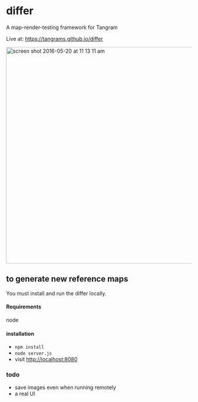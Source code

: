 # differ
A map-render-testing framework for Tangram

Live at: https://tangrams.github.io/differ

<img width="585" alt="screen shot 2016-05-20 at 11 13 11 am" src="https://cloud.githubusercontent.com/assets/459970/15432366/eb52b83c-1e7b-11e6-87fa-4bf1c7e0091d.png">

## to generate new reference maps

You must install and run the differ locally.

#### Requirements

node

#### installation

- `npm install`
- `node server.js`
- visit [http://localhost:8080](http://localhost:8080)

### todo

- save images even when running remotely
- a real UI
